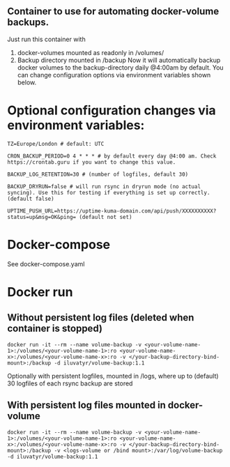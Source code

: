 ## Container to use for automating docker-volume backups.

Just run this container with
1) docker-volumes mounted as readonly in /volumes/
2) Backup directory mounted in /backup
Now it will automatically backup docker volumes to the backup-directory daily @4:00am by default. You can change configuration options via environment variables shown below. 

# Optional configuration changes via environment variables: 
```
TZ=Europe/London # default: UTC

CRON_BACKUP_PERIOD=0 4 * * * # by default every day @4:00 am. Check https://crontab.guru if you want to change this value.

BACKUP_LOG_RETENTION=30 # (number of logfiles, default 30)

BACKUP_DRYRUN=false # will run rsync in dryrun mode (no actual syncing). Use this for testing if everything is set up correctly. (default false)

UPTIME_PUSH_URL=https://uptime-kuma-domain.com/api/push/XXXXXXXXXX?status=up&msg=OK&ping= (default not set)
```

# Docker-compose
See docker-compose.yaml

# Docker run
## Without persistent log files (deleted when container is stopped)
```
docker run -it --rm --name volume-backup -v <your-volume-name-1>:/volumes/<your-volume-name-1>:ro <your-volume-name-x>:/volumes/<your-volume-name-x>:ro -v </your-backup-directory-bind-mount>:/backup -d iluvatyr/volume-backup:1.1
```
Optionally with persistent logfiles, mounted in /logs, where up to (default) 30 logfiles of each rsync backup are stored

## With persistent log files mounted in docker-volume
```
docker run -it --rm --name volume-backup -v <your-volume-name-1>:/volumes/<your-volume-name-1>:ro <your-volume-name-x>:/volumes/<your-volume-name-x>:ro -v </your-backup-directory-bind-mount>:/backup -v <logs-volume or /bind mount>:/var/log/volume-backup -d iluvatyr/volume-backup:1.1
```
